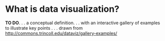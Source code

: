 # What is data visualization?

**TO DO**. . . a conceptual definition. . . with an interactive gallery of examples to illustrate key points . . . drawn from http://commons.trincoll.edu/dataviz/gallery-examples/
